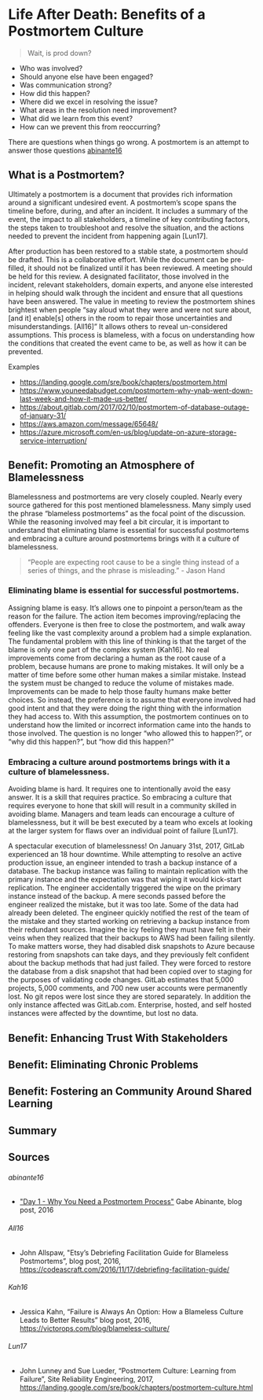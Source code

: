 # Life After Death: Benefits of a Postmortem Culture
> Wait, is prod down?

* Who was involved?
* Should anyone else have been engaged?
* Was communication strong?
* How did this happen?
* Where did we excel in resolving the issue?
* What areas in the resolution need improvement?
* What did we learn from this event?
* How can we prevent this from reoccurring?

There are questions when things go wrong. A postmortem is an attempt to answer those questions [abinante16](#abinante16)

## What is a Postmortem?
Ultimately a postmortem is a document that provides rich information around a significant undesired event. A postmortem’s scope spans the timeline before, during, and after an incident. It includes a summary of the event, the impact to all stakeholders, a timeline of key contributing factors, the steps taken to troubleshoot and resolve the situation, and the actions needed to prevent the incident from happening again [Lun17]. 

After production has been restored to a stable state, a postmortem should be drafted. This is a collaborative effort. While the document can be pre-filled, it should not be finalized until it has been reviewed. A meeting should be held for this review. A designated facilitator, those involved in the incident, relevant stakeholders, domain experts, and anyone else interested in helping should walk through the incident and ensure that all questions have been answered. The value in meeting to review the postmortem shines brightest when people “say aloud what they were and were not sure about, [and it] enable[s] others in the room to repair those uncertainties and misunderstandings. [All16]” It allows others to reveal un-considered assumptions. This process is blameless, with a focus on understanding how the conditions that created the event came to be, as well as how it can be prevented.

Examples
* https://landing.google.com/sre/book/chapters/postmortem.html
* https://www.youneedabudget.com/postmortem-why-ynab-went-down-last-week-and-how-it-made-us-better/
* https://about.gitlab.com/2017/02/10/postmortem-of-database-outage-of-january-31/
* https://aws.amazon.com/message/65648/
* https://azure.microsoft.com/en-us/blog/update-on-azure-storage-service-interruption/

## Benefit: Promoting an Atmosphere of Blamelessness
Blamelessness and postmortems are very closely coupled. Nearly every source gathered for this post mentioned blamelessness. Many simply used the phrase “blameless postmortems” as the focal point of the discussion. While the reasoning involved may feel a bit circular, it is important to understand that eliminating blame is essential for successful postmortems and embracing a culture around postmortems brings with it a culture of blamelessness.

> “People are expecting root cause to be a single thing instead of a series of things, and the phrase is misleading.” - Jason Hand

### Eliminating blame is essential for successful postmortems.
Assigning blame is easy. It’s allows one to pinpoint a person/team as the reason for the failure. The action item becomes improving/replacing the offenders. Everyone is then free to close the postmortem, and walk away feeling like the vast complexity around a problem had a simple explanation. The fundamental problem with this line of thinking is that the target of the blame is only one part of the complex system [Kah16]. No real improvements come from declaring a human as the root cause of a problem, because humans are prone to making mistakes. It will only be a matter of time before some other human makes a similar mistake. Instead the system must be changed to reduce the volume of mistakes made. Improvements can be made to help those faulty humans make better choices. So instead, the preference is to assume that everyone involved had good intent and that they were doing the right thing with the information they had access to. With this assumption, the postmortem continues on to understand how the limited or incorrect information came into the hands to those involved. The question is no longer “who allowed this to happen?”, or “why did this happen?”, but “how did this happen?"

### Embracing a culture around postmortems brings with it a culture of blamelessness.
Avoiding blame is hard. It requires one to intentionally avoid the easy answer. It is a skill that requires practice. So embracing a culture that requires everyone to hone that skill will result in a community skilled in avoiding blame. Managers and team leads can encourage a culture of blamelessness, but it will be best executed by a team who excels at looking at the larger system for flaws over an individual point of failure [Lun17].

A spectacular execution of blamelessness!
On January 31st, 2017, GitLab experienced an 18 hour downtime. While attempting to resolve an active production issue, an engineer intended to trash a backup instance of a database. The backup instance was failing to maintain replication with the primary instance and the expectation was that wiping it would kick-start replication.
The engineer accidentally triggered the wipe on the primary instance instead of the backup.
A mere seconds passed before the engineer realized the mistake, but it was too late. Some of the data had already been deleted. The engineer quickly notified the rest of the team of the mistake and they started working on retrieving a backup instance from their redundant sources. Imagine the icy feeling they must have felt in their veins when they realized that their backups to AWS had been failing silently. To make matters worse, they had disabled disk snapshots to Azure because restoring from snapshots can take days, and they previously felt confident about the backup methods that had just failed. They were forced to restore the database from a disk snapshot that had been copied over to staging for the purposes of validating code changes. 
GitLab estimates that 5,000 projects, 5,000 comments, and 700 new user accounts were permanently lost. No git repos were lost since they are stored separately. In addition the only instance affected was GitLab.com. Enterprise, hosted, and self hosted instances were affected by the downtime, but lost no data.

## Benefit: Enhancing Trust With Stakeholders

## Benefit: Eliminating Chronic Problems

## Benefit: Fostering an Community Around Shared Learning

## Summary

## Sources
###### abinante16 
* ["Day 1 - Why You Need a Postmortem Process"](https://sysadvent.blogspot.com/2016/12/day-1-why-you-need-postmortem-process.html) Gabe Abinante, blog post, 2016
###### All16 
* John Allspaw, "Etsy’s Debriefing Facilitation Guide for Blameless Postmortems”, blog post, 2016, https://codeascraft.com/2016/11/17/debriefing-facilitation-guide/
###### Kah16
* Jessica Kahn, “Failure is Always An Option: How a Blameless Culture Leads to Better Results” blog post, 2016, https://victorops.com/blog/blameless-culture/
###### Lun17 
* John Lunney and Sue Lueder, “Postmortem Culture: Learning from Failure”, Site Reliability Engineering, 2017, https://landing.google.com/sre/book/chapters/postmortem-culture.html

